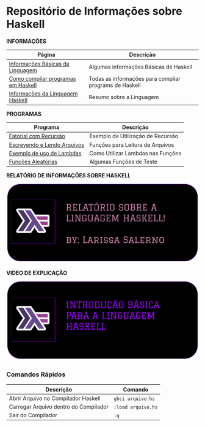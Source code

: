 # Repositório de Informações sobre Haskell

**INFORMAÇÕES**

Página | Descrição
|---|---|
[Informações Básicas da Linguagem](infos/Basico_Da_Linguagem.md)| Algumas informações Básicas de Haskell
[Como compilar programas em Haskell](infos/Como_Compilar.md)| Todas as informações para compilar programs de Haskell
[Informações da Linguagem Haskell](infos/haskell.md)| Resumo sobre a Linguagem

**PROGRAMAS**

Programa | Descrição
|---|---|
[Fatorial com Recursão](programs/fatorial.hs)| Exemplo de Utilização de Recursão
[Escrevendo e Lendo Arquivos](programs/arquivos.hs) | Funções para Leitura de Arquivos
[Exemplo de uso de Lambdas](programs/lambda.hs)| Como Utilizar Lambdas nas Funções
[Funções Aleatórias](programs/functions.hs)| Algumas Funções de Teste

**RELATÓRIO DE INFORMAÇÕES SOBRE HASKELL**

[![](images/relatorio_haskell.png)](Relatorio/Haskell_LP.pdf)

**VIDEO DE EXPLICAÇÃO**

[![](images/Intro_Haskell.png)](https://youtu.be/P1W-hoKw8b4)

### Comandos Rápidos

Descrição|Comando
|---|---|
Abrir Arquivo no Compilador Haskell| `ghci arquivo.hs`
Carregar Arquivo dentro do Compilador|`:load arquivo.hs`
Sair do Compilador|`:q`

